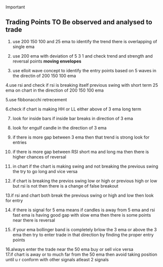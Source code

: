> [!important]
> ## Trading Points TO Be observed and analysed to trade 
> 1. use 200 150 100 and 25 ema to identify the trend there is overlapping of single ema 
>
> 2. use 200 ema  with deviation of 5 3 1 and check trend and strength and reversal points  **moving envelopes** 
>
> 3. use elloit wave concept to identify the entry points based on 5 waves in the directin of 200 150 100 ema
>
> 4.use rsi and check if rsi is breaking itself previous swing with short term 25 ema on chart in the direction of 200 150 100 ema 
>
> 5.use fibbonacchi retrecement 
>
> 6.check if chart is making HH or LL either above of 3 ema long term
>
> 7. look for inside bars if inside bar breaks in direction of 3 ema 
>
> 8. look for engulf candle in the direction of 3 ema
>
> 9. if there is more gap between 3 ema then that trend is strong look for entries
>
> 10. if there is more gap between RSI short ma and long ma then there is higher chances of reversal 
>
> 11. in chart if the chart is making swing and not breaking the previous swing the try to go long and vice versa 
>
> 12. if chart is breaking the previos swing low or high or previous high or low but rsi is not then there is a change of false breakout 
>
> 13.if rsi and chart both break the previous swing or high and low then look for entry 
>
>
> 14. if there is signal for 5 ema means if candles is away from 5 ema and rsi fast ema is having good gap with slow ema then there is some points near there is reversal 
>
> 15. if your ema bollinger band is completely brlow the 3 ema or above the 3 ema then try to enter trade in that direction by finding the proper entry points 
> 
> 16.always enter the trade near the 50 ema buy or sell vice versa  
> 17.if chart is away or to much far from the 50 ema then avoid taking position until u r conform with other signals atleast 2 signals  
